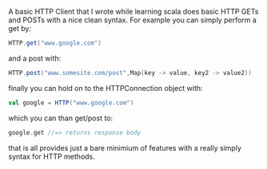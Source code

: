   A basic HTTP Client that I wrote while learning scala does basic HTTP GETs 
and POSTs with a nice clean syntax. For example you can simply perform a get 
by:

  ```scala
  HTTP.get("www.google.com")
  ```
  
  and a post with:
  
  ```scala
  HTTP.post("www.somesite.com/post",Map(key -> value, key2 -> value2))
  ```
  finally you can hold on to the HTTPConnection object with:
  
  ```scala
  val google = HTTP("www.google.com")
  ```
  which you can than get/post to:
  
  ```scala 
  google.get //=> returns response body
  ```
that is all provides just a bare minimium of features with a really simply 
syntax for HTTP methods.
